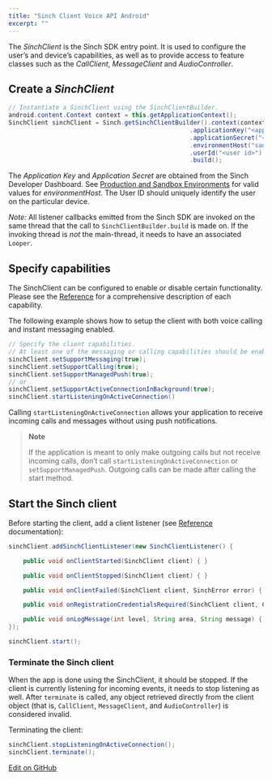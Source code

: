 ```yaml
---
title: "Sinch Client Voice API Android"
excerpt: ""
---
```

The *SinchClient* is the Sinch SDK entry point. It is used to configure the user’s and device’s capabilities, as well as to provide access to feature classes such as the *CallClient*, *MessageClient* and *AudioController*.

## Create a *SinchClient*
```java
// Instantiate a SinchClient using the SinchClientBuilder.
android.content.Context context = this.getApplicationContext();
SinchClient sinchClient = Sinch.getSinchClientBuilder().context(context)
                                                  .applicationKey("<application key>")
                                                  .applicationSecret("<application secret>")
                                                  .environmentHost("sandbox.sinch.com")
                                                  .userId("<user id>")
                                                  .build();
```


The *Application Key* and *Application Secret* are obtained from the Sinch Developer Dashboard. See [Production and Sandbox Environments](doc:voice-android-miscellaneous#section-production-and-sandbox-environments) for valid values for *environmentHost*. The User ID should uniquely identify the user on the particular device.

*Note:* All listener callbacks emitted from the Sinch SDK are invoked on the same thread that the call to `SinchClientBuilder.build` is made on. If the invoking thread is *not* the main-thread, it needs to have an associated `Looper`.

## Specify capabilities

The SinchClient can be configured to enable or disable certain functionality. Please see the [Reference](reference/index.html?com/sinch/android/rtc/SinchClient.html) for a comprehensive description of each capability.

The following example shows how to setup the client with both voice calling and instant messaging enabled.
```java
// Specify the client capabilities.
// At least one of the messaging or calling capabilities should be enabled.
sinchClient.setSupportMessaging(true);
sinchClient.setSupportCalling(true);
sinchClient.setSupportManagedPush(true);
// or
sinchClient.setSupportActiveConnectionInBackground(true);
sinchClient.startListeningOnActiveConnection()
```


Calling `startListeningOnActiveConnection` allows your application to receive incoming calls and messages without using push notifications.

> **Note**    
>
> If the application is meant to only make outgoing calls but not receive incoming calls, don’t call `startListeningOnActiveConnection` or `setSupportManagedPush`. Outgoing calls can be made after calling the start method.

## Start the Sinch client

Before starting the client, add a client listener (see [Reference](reference/index.html?com/sinch/android/rtc/SinchClientListener.html) documentation):
```java
sinchClient.addSinchClientListener(new SinchClientListener() {

    public void onClientStarted(SinchClient client) { }

    public void onClientStopped(SinchClient client) { }

    public void onClientFailed(SinchClient client, SinchError error) { }

    public void onRegistrationCredentialsRequired(SinchClient client, ClientRegistration registrationCallback) { }

    public void onLogMessage(int level, String area, String message) { }
});

sinchClient.start();
```


### Terminate the Sinch client

When the app is done using the SinchClient, it should be stopped. If the client is currently listening for incoming events, it needs to stop listening as well. After `terminate` is called, any object retrieved directly from the client object (that is, `CallClient`, `MessageClient`, and `AudioController`) is considered invalid.

Terminating the client:
```java
sinchClient.stopListeningOnActiveConnection();
sinchClient.terminate();
```


<a class="edit-on-github" href="https://github.com/sinch/docs/blob/master/docs/voice/voice-for-android/voice-android-sinch-client.md">Edit on GitHub</a>